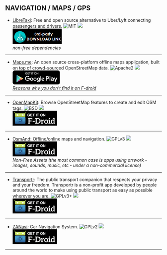 <!--
    Copyright (C)  2016 PRIMOKORN.
    Permission is granted to copy, distribute and/or modify this document
    under the terms of the GNU Free Documentation License, Version 1.3
    or any later version published by the Free Software Foundation;
    with no Invariant Sections, no Front-Cover Texts, and no Back-Cover Texts.
    A copy of the license is included in the section entitled "GNU
    Free Documentation License".
-->
## NAVIGATION / MAPS / GPS

* [LibreTaxi](http://libretaxi.org/): Free and open source alternative to Uber/Lyft connecting passengers and drivers.
![MIT](https://img.shields.io/badge/License-MIT-orange.svg?style=flat-square)
[![](https://img.shields.io/badge/Source-Github-lightgrey.svg?style=flat-square)](https://github.com/ro31337/libretaxi)  
[![](Pictures/3rd-party.png)](http://libretaxi.org/)  
_non-free dependencies_

***

* [Maps.me](http://v.ht/3Stm): An open source cross-platform offline maps application, built on top of crowd-sourced OpenStreetMap data.
![Apache2](https://img.shields.io/badge/License-Apache%202.0-yellowgreen.svg?style=flat-square)
[![](https://img.shields.io/badge/Source-Github-lightgrey.svg?style=flat-square)](https://github.com/mapsme/omim/)  
[![](Pictures/Google_Play.png)](http://v.ht/3Stm)  
_[Reasons why you don't find it on F-droid](https://webcache.googleusercontent.com/search?q=cache:https://github.com/mapsme/omim/issues/85)_

***

* [OpenMapKit](http://v.ht/bCDyn): Browse OpenStreetMap features to create and edit OSM tags.
![BSD](https://img.shields.io/badge/License-BSD-1EC9AA.svg?style=flat-square)
[![](https://img.shields.io/badge/Source-Github-lightgrey.svg?style=flat-square)](https://github.com/AmericanRedCross/OpenMapKitAndroid)  
[![](Pictures/F-Droid.png)](http://v.ht/bCDyn)

***

* [OsmAnd](http://v.ht/iXyL): Offline/online maps and navigation.
![GPLv3](https://img.shields.io/badge/License-GPLv3-brightgreen.svg?style=flat-square)
[![](https://img.shields.io/badge/Source-Github-lightgrey.svg?style=flat-square)](https://github.com/osmandapp/Osmand)  
[![](Pictures/F-Droid.png)](http://v.ht/iXyL)  
_Non-Free Assets (the most common case is apps using artwork - images, sounds, music, etc - under a non-commercial license)_

***

* [Transportr](http://v.ht/jQqp): The public transport companion that respects your privacy and your freedom. Transportr is a non-profit app developed by people around the world to make using public transport as easy as possible wherever you are.
![GPLv3+](https://img.shields.io/badge/License-GPLv3+-brightgreen.svg?style=flat-square)
[![](https://img.shields.io/badge/Source-Github-lightgrey.svg?style=flat-square)](https://github.com/grote/Transportr)  
[![](Pictures/F-Droid.png)](http://v.ht/jQqp)

***

* [ZANavi](https://f-droid.org/repository/browse/?fdid=com.zoffcc.applications.zanavi): Car Navigation System.
![GPLv2](https://img.shields.io/badge/License-GPLv2-brightgreen.svg?style=flat-square)
[![](https://img.shields.io/badge/Source-Github-lightgrey.svg?style=flat-square)](https://github.com/zoff99/zanavi)  
[![](Pictures/F-Droid.png)](https://f-droid.org/repository/browse/?fdid=com.zoffcc.applications.zanavi)

***